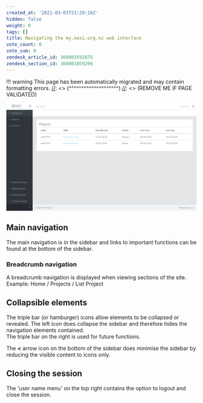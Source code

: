 ```yaml
---
created_at: '2021-03-03T21:29:16Z'
hidden: false
weight: 0
tags: []
title: Navigating the my.nesi.org.nz web interface
vote_count: 0
vote_sum: 0
zendesk_article_id: 360003592875
zendesk_section_id: 360001059296
---
```




[//]: <> (REMOVE ME IF PAGE VALIDATED)
[//]: <> (vvvvvvvvvvvvvvvvvvvv)
!!! warning
    This page has been automatically migrated and may contain formatting errors.
[//]: <> (^^^^^^^^^^^^^^^^^^^^)
[//]: <> (REMOVE ME IF PAGE VALIDATED)

![mceclip0.png](../../assets/images/Navigating_the_my-nesi-org-nz_web_interface.png)

## Main navigation

The main navigation is in the sidebar and links to important functions
can be found at the bottom of the sidebar.

### Breadcrumb navigation

A breadcrumb navigation is displayed when viewing sections of the
site.  
Example: Home / Projects / List Project

## Collapsible elements

The triple bar (or hamburger) icons allow elements to be collapsed or
revealed. The left icon does collapse the sidebar and therefore hides
the navigation elements contained.  
The triple bar on the right is used for future functions.

The **&lt;** arrow icon on the bottom of the sidebar does minimise the
sidebar by reducing the visible content to icons only.

## Closing the session

The 'user name menu' on the top right contains the option to logout and
close the session.